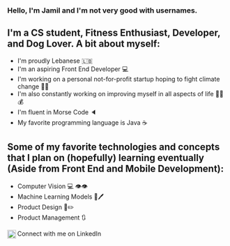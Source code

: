 ### Hello, I'm Jamil and I'm not very good with usernames. 

## I'm a CS student, Fitness Enthusiast, Developer, and Dog Lover. A bit about myself: 
- I'm proudly Lebanese 🇱🇧
- I'm an aspiring Front End Developer 💻
- I'm working on a personal not-for-profit startup hoping to fight climate change 🌲🐋
- I'm also constantly working on improving myself in all aspects of life 💪🧠💰
- I'm fluent in Morse Code 🔈
- My favorite programming language is Java ☕ 

## Some of my favorite technologies and concepts that I plan on (hopefully) learning eventually (Aside from Front End and Mobile Development):
- Computer Vision 💻 👁️👁️
- Machine Learning Models 🤖🖊️
- Product Design 🎨✏️
- Product Management 🔃

Connect with me on LinkedIn [<img align="left" alt="linkedin" width="20px" src="https://cdn-icons-png.flaticon.com/512/174/174857.png"/>](https://www.linkedin.com/in/jamil-awada-864442230/)
